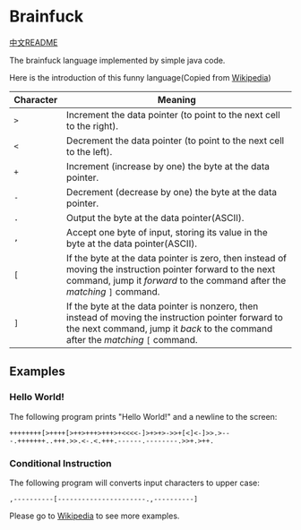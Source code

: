 # Brainfuck

[中文README](README_CN.md)

The brainfuck language implemented by simple java code.

Here is the introduction of this funny language(Copied from [Wikipedia](https://wikipedia.org/wiki/Brainfuck))

| Character | Meaning                                                      |
| --------- | ------------------------------------------------------------ |
| `>`       | Increment the data pointer (to point to the next cell to the right). |
| `<`       | Decrement the data pointer (to point to the next cell to the left). |
| `+`       | Increment (increase by one) the byte at the data pointer.    |
| `-`       | Decrement (decrease by one) the byte at the data pointer.    |
| `.`       | Output the byte at the data pointer(ASCII).                  |
| `,`       | Accept one byte of input, storing its value in the byte at the data pointer(ASCII). |
| `[`       | If the byte at the data pointer is zero, then instead of moving the instruction pointer forward to the next command, jump it *forward* to the command after the *matching* `]` command. |
| `]`       | If the byte at the data pointer is nonzero, then instead of moving the instruction pointer forward to the next command, jump it *back* to the command after the *matching* `[` command. |



## Examples

### Hello World!

The following program prints "Hello World!" and a newline to the screen:

```brainfuck
++++++++[>++++[>++>+++>+++>+<<<<-]>+>+>->>+[<]<-]>>.>---.+++++++..+++.>>.<-.<.+++.------.--------.>>+.>++.
```

### Conditional Instruction

The following program will converts input characters to upper case:

```brainfuck
,----------[----------------------.,----------]
```

Please go to [Wikipedia](https://wikipedia.org/wiki/Brainfuck) to see more examples.